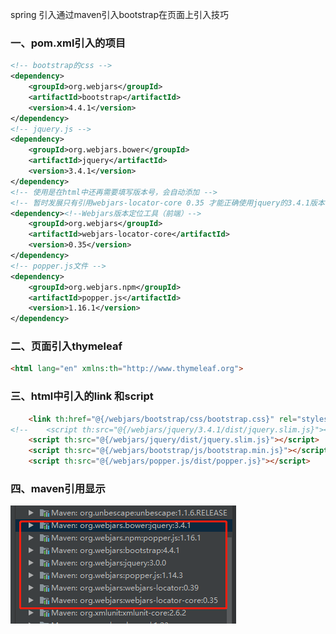 spring 引入通过maven引入bootstrap在页面上引入技巧

### 一、pom.xml引入的项目

```xml
<!-- bootstrap的css -->
<dependency>
    <groupId>org.webjars</groupId>
    <artifactId>bootstrap</artifactId>
    <version>4.4.1</version>
</dependency>
<!-- jquery.js -->
<dependency>
    <groupId>org.webjars.bower</groupId>
    <artifactId>jquery</artifactId>
    <version>3.4.1</version>
</dependency>
<!-- 使用是在html中还再需要填写版本号，会自动添加 -->
<!-- 暂时发展只有引用webjars-locator-core 0.35 才能正确使用jquery的3.4.1版本出来。 -->
<dependency><!--Webjars版本定位工具（前端）-->
    <groupId>org.webjars</groupId>
    <artifactId>webjars-locator-core</artifactId>
    <version>0.35</version>
</dependency>
<!-- popper.js文件 -->
<dependency>
    <groupId>org.webjars.npm</groupId>
    <artifactId>popper.js</artifactId>
    <version>1.16.1</version>
</dependency>
```

### 二、页面引入thymeleaf

```html
<html lang="en" xmlns:th="http://www.thymeleaf.org">
```

### 三、html中引入的link 和script

```html
    <link th:href="@{/webjars/bootstrap/css/bootstrap.css}" rel="stylesheet" >
<!--    <script th:src="@{/webjars/jquery/3.4.1/dist/jquery.slim.js}"></script>-->
    <script th:src="@{/webjars/jquery/dist/jquery.slim.js}"></script>
    <script th:src="@{/webjars/bootstrap/js/bootstrap.min.js}"></script>
    <script th:src="@{/webjars/popper.js/dist/popper.js}"></script>
```

### 四、maven引用显示

![image-20200323170301953](img/image-20200323170301953.png)